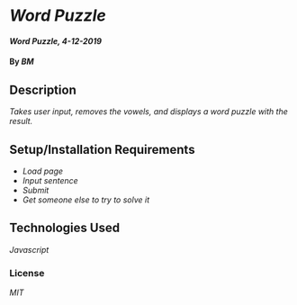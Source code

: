 # _Word Puzzle_

#### _Word Puzzle, 4-12-2019_

#### By _**BM**_

## Description

_Takes user input, removes the vowels, and displays a word puzzle with the result._

## Setup/Installation Requirements

* _Load page_
* _Input sentence_
* _Submit_
* _Get someone else to try to solve it_



## Technologies Used

_Javascript_

### License

*MIT*
